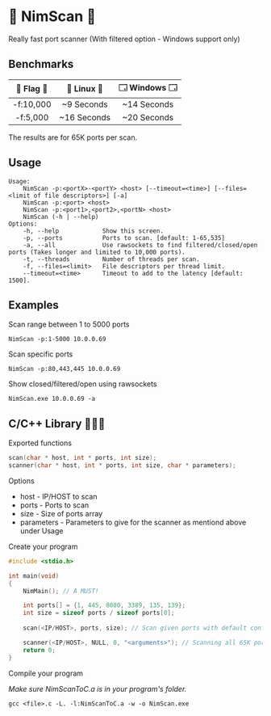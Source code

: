 # 👑 NimScan 👑
Really fast port scanner (With filtered option - Windows support only)

## Benchmarks
|  🚩 Flag 🚩 |  🐧 Linux 🐧  |  🗔 Windows 🗔 |
|    :---:     |     :---:      |     :---:     |
| -f:10,000    | ~9 Seconds      | ~14 Seconds    |
| -f:5,000     | ~16 Seconds     | ~20 Seconds    |

The results are for 65K ports per scan.

## Usage
```shell
Usage:
    NimScan -p:<portX>-<portY> <host> [--timeout=<time>] [--files=<limit of file descriptors>] [-a]
    NimScan -p:<port> <host>
    NimScan -p:<port1>,<port2>,<portN> <host>
    NimScan (-h | --help)
Options:
    -h, --help            Show this screen.
    -p, --ports           Ports to scan. [default: 1-65,535]
    -a, --all             Use rawsockets to find filtered/closed/open ports (Takes longer and limited to 10,000 ports).       
    -t, --threads         Number of threads per scan.
    -f, --files=<limit>   File descriptors per thread limit.
    --timeout=<time>      Timeout to add to the latency [default: 1500].
```
## Examples
Scan range between 1 to 5000 ports

```shell
NimScan -p:1-5000 10.0.0.69
```

Scan specific ports
```shell
NimScan -p:80,443,445 10.0.0.69
```

Show closed/filtered/open using rawsockets
```shell
NimScan.exe 10.0.0.69 -a
```
## C/C++ Library 🧑🏻‍💻
Exported functions
```C
scan(char * host, int * ports, int size);
scanner(char * host, int * ports, int size, char * parameters);
```

Options
* host        - IP/HOST to scan
* ports       - Ports to scan
* size        - Size of ports array
* parameters  - Parameters to give for the scanner as mentiond above under Usage


Create your program
```C
#include <stdio.h>

int main(void)
{
    NimMain(); // A MUST! 

    int ports[] = {1, 445, 8080, 3389, 135, 139};
    int size = sizeof ports / sizeof ports[0];
    
    scan(<IP/HOST>, ports, size); // Scan given ports with default configuration (timeout = 1500ms, files = 5000)

    scanner(<IP/HOST>, NULL, 0, "<arguments>"); // Scanning all 65K ports with timeout of 1,000ms and 10,000 file descriptors
    return 0;
}
```

Compile your program

*Make sure NimScanToC.a is in your program's folder.*
```shell
gcc <file>.c -L. -l:NimScanToC.a -w -o NimScan.exe
```
